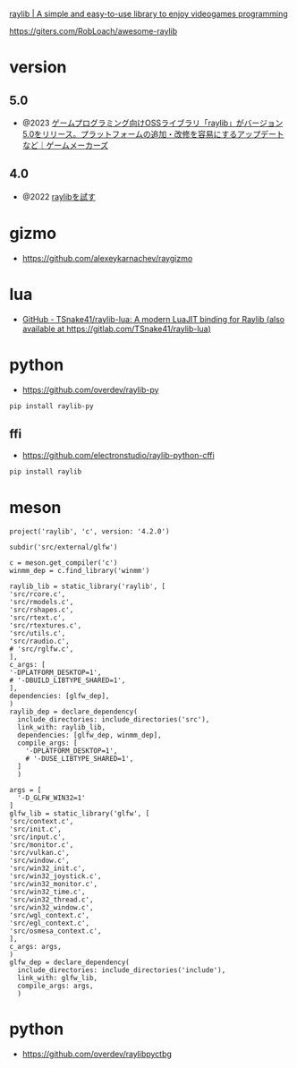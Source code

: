 [raylib | A simple and easy-to-use library to enjoy videogames programming](https://www.raylib.com/)

https://giters.com/RobLoach/awesome-raylib

# version

## 5.0

- @2023 [ゲームプログラミング向けOSSライブラリ「raylib」がバージョン5.0をリリース。プラットフォームの追加・改修を容易にするアップデートなど｜ゲームメーカーズ](https://gamemakers.jp/article/2023_12_12_56471/)

## 4.0

- @2022 [raylibを試す](https://zenn.dev/slowhand/articles/10628496100c85)

# gizmo

- https://github.com/alexeykarnachev/raygizmo

# lua

- [GitHub - TSnake41/raylib-lua: A modern LuaJIT binding for Raylib (also available at https://gitlab.com/TSnake41/raylib-lua)](https://github.com/TSnake41/raylib-lua)

# python

- https://github.com/overdev/raylib-py

```sh
pip install raylib-py
```

## ffi

- https://github.com/electronstudio/raylib-python-cffi

```sh
pip install raylib
```

# meson

```meson.build
project('raylib', 'c', version: '4.2.0')

subdir('src/external/glfw')

c = meson.get_compiler('c')
winmm_dep = c.find_library('winmm')

raylib_lib = static_library('raylib', [
'src/rcore.c',
'src/rmodels.c',
'src/rshapes.c',
'src/rtext.c',
'src/rtextures.c',
'src/utils.c',
'src/raudio.c',
# 'src/rglfw.c',
],
c_args: [
'-DPLATFORM_DESKTOP=1',
# '-DBUILD_LIBTYPE_SHARED=1',
],
dependencies: [glfw_dep],
)
raylib_dep = declare_dependency(
  include_directories: include_directories('src'),
  link_with: raylib_lib,
  dependencies: [glfw_dep, winmm_dep],
  compile_args: [
    '-DPLATFORM_DESKTOP=1',
    # '-DUSE_LIBTYPE_SHARED=1',
  ]
  )
```

```src/external/glfw/meson.build
args = [
  '-D_GLFW_WIN32=1'
]
glfw_lib = static_library('glfw', [
'src/context.c',
'src/init.c',
'src/input.c',
'src/monitor.c',
'src/vulkan.c',
'src/window.c',
'src/win32_init.c',
'src/win32_joystick.c',
'src/win32_monitor.c',
'src/win32_time.c',
'src/win32_thread.c',
'src/win32_window.c',
'src/wgl_context.c',
'src/egl_context.c',
'src/osmesa_context.c',
],
c_args: args,
)
glfw_dep = declare_dependency(
  include_directories: include_directories('include'),
  link_with: glfw_lib,
  compile_args: args,
  )
```

# python

- https://github.com/overdev/raylibpyctbg
